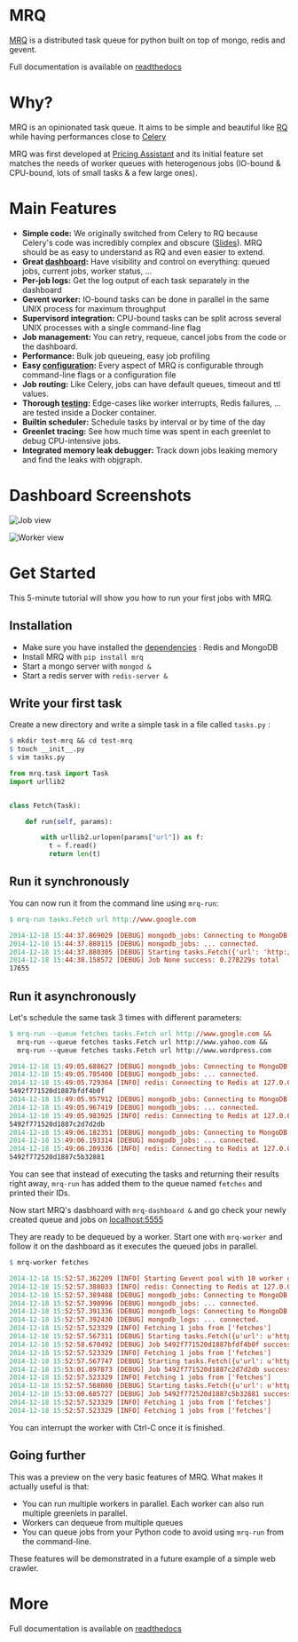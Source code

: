 # MRQ

[MRQ](http://pricingassistant.github.io/mrq) is a distributed task queue for python built on top of mongo, redis and gevent.

Full documentation is available on [readthedocs](http://mrq.readthedocs.org/en/latest/)

# Why?

MRQ is an opinionated task queue. It aims to be simple and beautiful like [RQ](http://python-rq.org) while having performances close to [Celery](http://celeryproject.org)

MRQ was first developed at [Pricing Assistant](http://pricingassistant.com) and its initial feature set matches the needs of worker queues with heterogenous jobs (IO-bound & CPU-bound, lots of small tasks & a few large ones).

# Main Features

 * **Simple code:** We originally switched from Celery to RQ because Celery's code was incredibly complex and obscure ([Slides](http://www.slideshare.net/sylvinus/why-and-how-pricing-assistant-migrated-from-celery-to-rq-parispy-2)). MRQ should be as easy to understand as RQ and even easier to extend.
 * **Great [dashboard](http://mrq.readthedocs.org/en/latest/dashboard/):** Have visibility and control on everything: queued jobs, current jobs, worker status, ...
 * **Per-job logs:** Get the log output of each task separately in the dashboard
 * **Gevent worker:** IO-bound tasks can be done in parallel in the same UNIX process for maximum throughput
 * **Supervisord integration:** CPU-bound tasks can be split across several UNIX processes with a single command-line flag
 * **Job management:** You can retry, requeue, cancel jobs from the code or the dashboard.
 * **Performance:** Bulk job queueing, easy job profiling
 * **Easy [configuration](http://mrq.readthedocs.org/en/latest/configuration):** Every aspect of MRQ is configurable through command-line flags or a configuration file
 * **Job routing:** Like Celery, jobs can have default queues, timeout and ttl values.
 * **Thorough [testing](http://mrq.readthedocs.org/en/latest/tests):** Edge-cases like worker interrupts, Redis failures, ... are tested inside a Docker container.
 * **Builtin scheduler:** Schedule tasks by interval or by time of the day
 * **Greenlet tracing:** See how much time was spent in each greenlet to debug CPU-intensive jobs.
 * **Integrated memory leak debugger:** Track down jobs leaking memory and find the leaks with objgraph.

# Dashboard Screenshots

![Job view](http://i.imgur.com/xaXmrvX.png)

![Worker view](http://i.imgur.com/yYUMCbm.png)

# Get Started

This 5-minute tutorial will show you how to run your first jobs with MRQ.

## Installation

 - Make sure you have installed the [dependencies](dependencies.md) : Redis and MongoDB
 - Install MRQ with `pip install mrq`
 - Start a mongo server with `mongod &`
 - Start a redis server with `redis-server &`


## Write your first task

Create a new directory and write a simple task in a file called `tasks.py` :

```makefile
$ mkdir test-mrq && cd test-mrq
$ touch __init__.py
$ vim tasks.py
```

```python
from mrq.task import Task
import urllib2


class Fetch(Task):

    def run(self, params):

        with urllib2.urlopen(params["url"]) as f:
          t = f.read()
          return len(t)
```

## Run it synchronously

You can now run it from the command line using `mrq-run`:

```makefile
$ mrq-run tasks.Fetch url http://www.google.com

2014-12-18 15:44:37.869029 [DEBUG] mongodb_jobs: Connecting to MongoDB at 127.0.0.1:27017/mrq...
2014-12-18 15:44:37.880115 [DEBUG] mongodb_jobs: ... connected.
2014-12-18 15:44:37.880305 [DEBUG] Starting tasks.Fetch({'url': 'http://www.google.com'})
2014-12-18 15:44:38.158572 [DEBUG] Job None success: 0.278229s total
17655
```

## Run it asynchronously

Let's schedule the same task 3 times with different parameters:

```makefile
$ mrq-run --queue fetches tasks.Fetch url http://www.google.com &&
  mrq-run --queue fetches tasks.Fetch url http://www.yahoo.com &&
  mrq-run --queue fetches tasks.Fetch url http://www.wordpress.com

2014-12-18 15:49:05.688627 [DEBUG] mongodb_jobs: Connecting to MongoDB at 127.0.0.1:27017/mrq...
2014-12-18 15:49:05.705400 [DEBUG] mongodb_jobs: ... connected.
2014-12-18 15:49:05.729364 [INFO] redis: Connecting to Redis at 127.0.0.1...
5492f771520d1887bfdf4b0f
2014-12-18 15:49:05.957912 [DEBUG] mongodb_jobs: Connecting to MongoDB at 127.0.0.1:27017/mrq...
2014-12-18 15:49:05.967419 [DEBUG] mongodb_jobs: ... connected.
2014-12-18 15:49:05.983925 [INFO] redis: Connecting to Redis at 127.0.0.1...
5492f771520d1887c2d7d2db
2014-12-18 15:49:06.182351 [DEBUG] mongodb_jobs: Connecting to MongoDB at 127.0.0.1:27017/mrq...
2014-12-18 15:49:06.193314 [DEBUG] mongodb_jobs: ... connected.
2014-12-18 15:49:06.209336 [INFO] redis: Connecting to Redis at 127.0.0.1...
5492f772520d1887c5b32881
```

You can see that instead of executing the tasks and returning their results right away, `mrq-run` has added them to the queue named `fetches` and printed their IDs.

Now start MRQ's dasbhoard with `mrq-dashboard &` and go check your newly created queue and jobs on [localhost:5555](http://localhost:5555/#jobs)

They are ready to be dequeued by a worker. Start one with `mrq-worker` and follow it on the dashboard as it executes the queued jobs in parallel.

```makefile
$ mrq-worker fetches

2014-12-18 15:52:57.362209 [INFO] Starting Gevent pool with 10 worker greenlets (+ report, logs, adminhttp)
2014-12-18 15:52:57.388033 [INFO] redis: Connecting to Redis at 127.0.0.1...
2014-12-18 15:52:57.389488 [DEBUG] mongodb_jobs: Connecting to MongoDB at 127.0.0.1:27017/mrq...
2014-12-18 15:52:57.390996 [DEBUG] mongodb_jobs: ... connected.
2014-12-18 15:52:57.391336 [DEBUG] mongodb_logs: Connecting to MongoDB at 127.0.0.1:27017/mrq...
2014-12-18 15:52:57.392430 [DEBUG] mongodb_logs: ... connected.
2014-12-18 15:52:57.523329 [INFO] Fetching 1 jobs from ['fetches']
2014-12-18 15:52:57.567311 [DEBUG] Starting tasks.Fetch({u'url': u'http://www.google.com'})
2014-12-18 15:52:58.670492 [DEBUG] Job 5492f771520d1887bfdf4b0f success: 1.135268s total
2014-12-18 15:52:57.523329 [INFO] Fetching 1 jobs from ['fetches']
2014-12-18 15:52:57.567747 [DEBUG] Starting tasks.Fetch({u'url': u'http://www.yahoo.com'})
2014-12-18 15:53:01.897873 [DEBUG] Job 5492f771520d1887c2d7d2db success: 4.361895s total
2014-12-18 15:52:57.523329 [INFO] Fetching 1 jobs from ['fetches']
2014-12-18 15:52:57.568080 [DEBUG] Starting tasks.Fetch({u'url': u'http://www.wordpress.com'})
2014-12-18 15:53:00.685727 [DEBUG] Job 5492f772520d1887c5b32881 success: 3.149119s total
2014-12-18 15:52:57.523329 [INFO] Fetching 1 jobs from ['fetches']
2014-12-18 15:52:57.523329 [INFO] Fetching 1 jobs from ['fetches']
```

You can interrupt the worker with Ctrl-C once it is finished.

## Going further

This was a preview on the very basic features of MRQ. What makes it actually useful is that:

* You can run multiple workers in parallel. Each worker can also run multiple greenlets in parallel.
* Workers can dequeue from multiple queues
* You can queue jobs from your Python code to avoid using `mrq-run` from the command-line.

These features will be demonstrated in a future example of a simple web crawler.


# More

Full documentation is available on [readthedocs](http://mrq.readthedocs.org/en/latest/)
